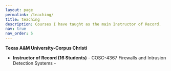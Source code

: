 ```yaml
---
layout: page
permalink: /teaching/
title: teaching
description: Courses I have taught as the main Instructor of Record.
nav: true
nav_order: 5
---
```


<b>Texas A&M University-Corpus Christi</b>

<ul>
  <li><b>Instructor of Record (16 Students)</b> - COSC-4367 Firewalls and Intrusion Detection Systems - </li>
</ul>